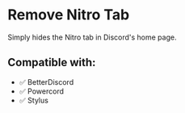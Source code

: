 # Remove Nitro Tab

Simply hides the Nitro tab in Discord's home page.

## Compatible with:

- ✅ BetterDiscord
- ✅ Powercord
- ✅ Stylus
